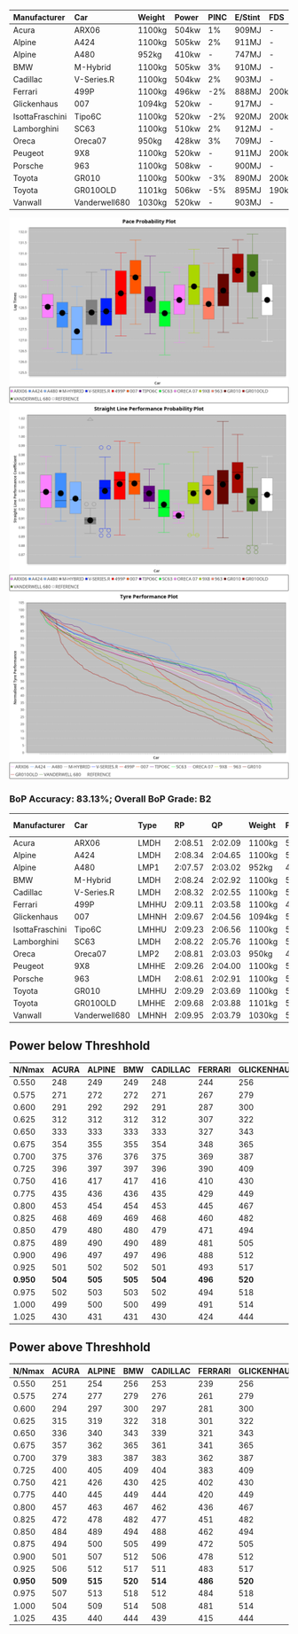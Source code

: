 |Manufacturer|Car|Weight|Power|PINC|E/Stint|FDS|
|:-|:-|:-|:-|:-|:-|:-|
|Acura|ARX06|1100kg|504kw|1%|909MJ|-|
|Alpine|A424|1100kg|505kw|2%|911MJ|-|
|Alpine|A480|952kg|410kw|-|747MJ|-|
|BMW|M-Hybrid|1100kg|505kw|3%|910MJ|-|
|Cadillac|V-Series.R|1100kg|504kw|2%|903MJ|-|
|Ferrari|499P|1100kg|496kw|-2%|888MJ|200kph|
|Glickenhaus|007|1094kg|520kw|-|917MJ|-|
|IsottaFraschini|Tipo6C|1100kg|520kw|-2%|920MJ|200kph|
|Lamborghini|SC63|1100kg|510kw|2%|912MJ|-|
|Oreca|Oreca07|950kg|428kw|3%|709MJ|-|
|Peugeot|9X8|1100kg|520kw|-|911MJ|200kph|
|Porsche|963|1100kg|508kw|-|900MJ|-|
|Toyota|GR010|1100kg|500kw|-3%|890MJ|200kph|
|Toyota|GR010OLD|1101kg|506kw|-5%|895MJ|190kph|
|Vanwall|Vanderwell680|1030kg|520kw|-|903MJ|-|

![PACECHART](./IMG/AUTO.png)
![STRAIGHTLINEPERFORMANCECHART](./IMG/AUTO_sp.png)
![TYREPERFORMANCECHART](./IMG/AUTO_tw.png)

### BoP Accuracy: 83.13%; Overall BoP Grade: B2
|Manufacturer|Car|Type|RP|QP|Weight|Power¹|Threshhold|PINC|Power²|E/Stint|AVG Vmax|FDS|RDLC|L/Stint|BOP-Grade|ModelAccuracy|ModelPoints|Match%|
|:-|:-|:-|:-|:-|:-|:-|:-|:-|:-|:-|:-|:-|:-|:-|:-|:-|:-|:-|
|Acura|ARX06|LMDH|2:08.51|2:02.09|1100kg|504kw|210.0kph|1%|509kw|909MJ|299.03kph|-|0.97|25|-C2|100.00%|995|74.52%|
|Alpine|A424|LMDH|2:08.34|2:04.65|1100kg|505kw|210.0kph|2%|515kw|911MJ|299.08kph|-|0.97|25|-A2|80.53%|517|90.47%|
|Alpine|A480|LMP1|2:07.57|2:03.02|952kg|410kw|210.0kph|-|410kw|747MJ|296.51kph|-|0.97|23|-D2|59.62%|840|64.95%|
|BMW|M-Hybrid|LMDH|2:08.24|2:02.92|1100kg|505kw|210.0kph|3%|520kw|910MJ|295.69kph|-|0.97|25|-C1|98.60%|1690|77.24%|
|Cadillac|V-Series.R|LMDH|2:08.32|2:02.55|1100kg|504kw|210.0kph|2%|514kw|903MJ|298.96kph|-|0.97|25|-B1|88.58%|2033|85.38%|
|Ferrari|499P|LMHHU|2:09.11|2:03.58|1100kg|496kw|210.0kph|-2%|486kw|888MJ|298.98kph|200kph|0.99|25|~A1|84.67%|2303|100.00%|
|Glickenhaus|007|LMHNH|2:09.67|2:04.56|1094kg|520kw|0.0kph|-|520kw|917MJ|301.64kph|-|0.90|25|+B2|96.64%|1639|81.23%|
|IsottaFraschini|Tipo6C|LMHHU|2:09.23|2:06.56|1100kg|520kw|210.0kph|-2%|510kw|920MJ|299.13kph|200kph|1.01|25|+C1|66.67%|96|76.19%|
|Lamborghini|SC63|LMDH|2:08.22|2:05.76|1100kg|510kw|210.0kph|2%|520kw|912MJ|297.46kph|-|0.99|25|-C1|96.77%|419|77.16%|
|Oreca|Oreca07|LMP2|2:08.81|2:03.03|950kg|428kw|210.0kph|3%|441kw|709MJ|297.11kph|-|0.94|23|+B2|100.00%|2206|83.58%|
|Peugeot|9X8|LMHHE|2:09.26|2:04.00|1100kg|520kw|210.0kph|-|520kw|911MJ|298.86kph|200kph|0.97|25|~A1|87.16%|2572|97.94%|
|Porsche|963|LMDH|2:08.61|2:02.91|1100kg|508kw|210.0kph|-|508kw|900MJ|298.98kph|-|0.97|25|~A1|93.05%|5740|95.64%|
|Toyota|GR010|LMHHU|2:09.29|2:03.69|1100kg|500kw|210.0kph|-3%|485kw|890MJ|298.99kph|200kph|0.99|25|+B1|90.17%|3255|85.59%|
|Toyota|GR010OLD|LMHHE|2:09.68|2:03.88|1101kg|506kw|210.0kph|-5%|481kw|895MJ|300.21kph|190kph|0.99|25|+B1|85.24%|1322|86.90%|
|Vanwall|Vanderwell680|LMHNH|2:09.95|2:03.79|1030kg|520kw|0.0kph|-|520kw|903MJ|299.94kph|-|1.01|25|+C2|91.33%|611|70.12%|

## Power below Threshhold
|N/Nmax|ACURA|ALPINE|BMW|CADILLAC|FERRARI|GLICKENHAUS|ISOTTAFRASCHINI|LAMBORGHINI|ORECA|PEUGEOT|PORSCHE|TOYOTA|TOYOTA|VANWALL|​|RPM|A480|
|:-|:-|:-|:-|:-|:-|:-|:-|:-|:-|:-|:-|:-|:-|:-|:-|:-|:-|
|0.550|248|249|249|248|244|256|256|251|211|256|250|246|249|256|​|--|-|
|0.575|271|272|272|271|267|279|279|274|229|279|273|269|272|279|​|--|-|
|0.600|291|292|292|291|287|300|300|295|247|300|293|289|292|300|​|--|-|
|0.625|312|312|312|312|307|322|322|316|265|322|314|309|313|322|​|--|-|
|0.650|333|333|333|333|327|343|343|337|283|343|335|330|334|343|​|--|-|
|0.675|354|355|355|354|348|365|365|358|301|365|357|351|355|365|​|--|-|
|0.700|375|376|376|375|369|387|387|380|319|387|378|372|377|387|​|--|-|
|0.725|396|397|397|396|390|409|409|401|336|409|399|393|398|409|​|--|-|
|0.750|416|417|417|416|410|430|430|422|354|430|420|413|418|430|​|--|-|
|0.775|435|436|436|435|429|449|449|441|370|449|439|432|437|449|​|5000|241|
|0.800|453|454|454|453|445|467|467|458|384|467|456|449|454|467|​|5500|284|
|0.825|468|469|469|468|460|482|482|473|397|482|471|464|469|482|​|6000|318|
|0.850|479|480|480|479|471|494|494|485|407|494|483|475|481|494|​|6500|359|
|0.875|489|490|490|489|481|505|505|495|415|505|493|485|491|505|​|7000|401|
|0.900|496|497|497|496|488|512|512|502|421|512|500|492|498|512|​|7500|411|
|0.925|501|502|502|501|493|517|517|507|425|517|505|497|503|517|​|8000|407|
|**0.950**|**504**|**505**|**505**|**504**|**496**|**520**|**520**|**510**|**428**|**520**|**508**|**500**|**506**|**520**|**​**|**8500**|**410**|
|0.975|502|503|503|502|494|518|518|508|427|518|506|498|504|518|​|9000|205|
|1.000|499|500|500|499|491|514|514|505|423|514|503|495|501|514|​|--|-|
|1.025|430|431|431|430|424|444|444|436|365|444|434|427|432|444|​|--|-|

## Power above Threshhold
|N/Nmax|ACURA|ALPINE|BMW|CADILLAC|FERRARI|GLICKENHAUS|ISOTTAFRASCHINI|LAMBORGHINI|ORECA|PEUGEOT|PORSCHE|TOYOTA|TOYOTA|VANWALL|​|RPM|A480|
|:-|:-|:-|:-|:-|:-|:-|:-|:-|:-|:-|:-|:-|:-|:-|:-|:-|:-|
|0.550|251|254|256|253|239|256|251|256|217|256|250|239|237|256|​|--|-|
|0.575|274|277|279|276|261|279|274|279|236|279|273|261|259|279|​|--|-|
|0.600|294|297|300|297|281|300|295|300|255|300|293|280|278|300|​|--|-|
|0.625|315|319|322|318|301|322|316|322|273|322|314|300|298|322|​|--|-|
|0.650|336|340|343|339|321|343|337|343|291|343|335|320|318|343|​|--|-|
|0.675|357|362|365|361|341|365|358|365|310|365|357|341|338|365|​|--|-|
|0.700|379|383|387|383|362|387|380|387|328|387|378|362|359|387|​|--|-|
|0.725|400|405|409|404|383|409|401|409|347|409|399|382|379|409|​|--|-|
|0.750|421|426|430|425|402|430|422|430|364|430|420|401|398|430|​|--|-|
|0.775|440|445|449|444|420|449|441|449|381|449|439|419|416|449|​|5000|241|
|0.800|457|463|467|462|436|467|458|467|396|467|456|436|432|467|​|5500|284|
|0.825|472|478|482|477|451|482|473|482|409|482|471|450|446|482|​|6000|318|
|0.850|484|489|494|488|462|494|485|494|420|494|483|461|457|494|​|6500|359|
|0.875|494|500|505|499|472|505|495|505|428|505|493|471|467|505|​|7000|401|
|0.900|501|507|512|506|478|512|502|512|434|512|500|477|473|512|​|7500|411|
|0.925|506|512|517|511|483|517|507|517|438|517|505|482|478|517|​|8000|407|
|**0.950**|**509**|**515**|**520**|**514**|**486**|**520**|**510**|**520**|**441**|**520**|**508**|**485**|**481**|**520**|**​**|**8500**|**410**|
|0.975|507|513|518|512|484|518|508|518|440|518|506|483|479|518|​|9000|205|
|1.000|504|509|514|508|481|514|505|514|436|514|503|480|476|514|​|--|-|
|1.025|435|440|444|439|415|444|436|444|376|444|434|414|411|444|​|--|-|
